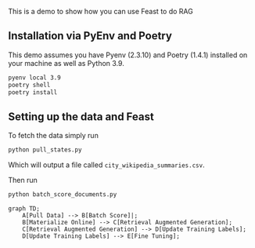 This is a demo to show how you can use Feast to do RAG

## Installation via PyEnv and Poetry

This demo assumes you have Pyenv (2.3.10) and Poetry (1.4.1) installed on your machine as well as Python 3.9.

```bash
pyenv local 3.9
poetry shell
poetry install
```
## Setting up the data and Feast

To fetch the data simply run
```bash
python pull_states.py
```
Which will output a file called `city_wikipedia_summaries.csv`.

Then run 
```bash
python batch_score_documents.py
```

```mermaid
graph TD;
    A[Pull Data] --> B[Batch Score]|;
    B[Materialize Online] --> C[Retrieval Augmented Generation];
    C[Retrieval Augmented Generation] --> D[Update Training Labels];
    D[Update Training Labels] --> E[Fine Tuning];
```


